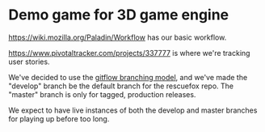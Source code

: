 # Demo game for 3D game engine

https://wiki.mozilla.org/Paladin/Workflow has our basic workflow.  

https://www.pivotaltracker.com/projects/337777 is where we're tracking user 
stories.

We've decided to use the [gitflow branching model](http://nvie.com/posts/a-successful-git-branching-model/), and we've made the "develop" branch be the default branch for the rescuefox repo.  The "master" branch is only for tagged, production releases.

We expect to have live instances of both the develop and master branches
for playing up before too long.

